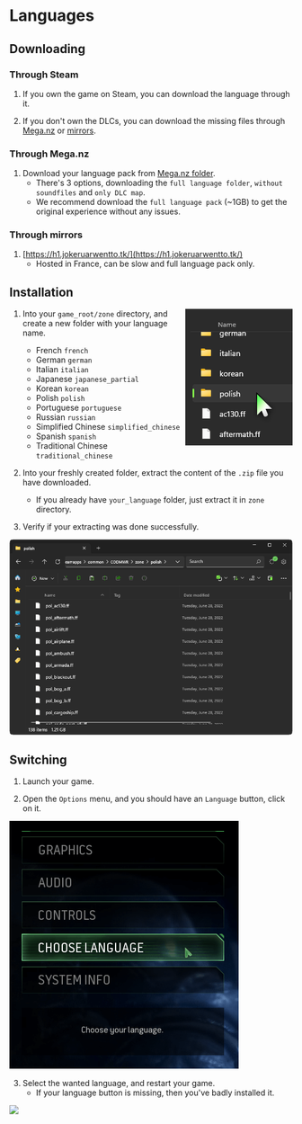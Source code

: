# Languages

## Downloading

### Through Steam

1. If you own the game on Steam, you can download the language through it.

2. If you don't own the DLCs, you can download the missing files through [Mega.nz](#through-meganz) or [mirrors](#through-mirrors).

### Through Mega.nz

1. Download your language pack from [Mega.nz folder](https://mega.nz/folder/OTBWWAqY#KNyc53z1JPNUUWCS4qVqlQ).
    - There's 3 options, downloading the ``full language folder``, ``without soundfiles`` and ``only DLC map``. 
    - We recommend download the ``full language pack`` (~1GB) to get the original experience without any issues.

### Through mirrors
1. [https://h1.jokeruarwentto.tk/](https://h1.jokeruarwentto.tk/)
    - Hosted in France, can be slow and full language pack only.

## Installation

<img align="right" src="/img/language-new-folder-result.png" />

1. Into your ``game_root/zone`` directory, and create a new folder with your language name.
    - French ``french``
    - German ``german``
    - Italian ``italian``
    - Japanese ``japanese_partial``
    - Korean ``korean``
    - Polish ``polish``
    - Portuguese ``portuguese``
    - Russian ``russian``
    - Simplified Chinese ``simplified_chinese``
    - Spanish ``spanish``
    - Traditional Chinese ``traditional_chinese``

2. Into your freshly created folder, extract the content of the ``.zip`` file you have downloaded.
    - If you already have ``your_language`` folder, just extract it in ``zone`` directory.

3. Verify if your extracting was done successfully.

![](/img/language-extract-result.png)

## Switching
1. Launch your game.

2. Open the ``Options`` menu, and you should have an ``Language`` button, click on it.

![](/img/language-in-game-options.png)

3. Select the wanted language, and restart your game.
    - If your language button is missing, then you've badly installed it.

![](/img/language-in-game-full-menu.jpeg)